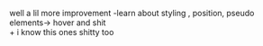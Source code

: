  well a lil more improvement -learn about styling , position, pseudo elements-> hover and shit   
               + i know this ones shitty too
